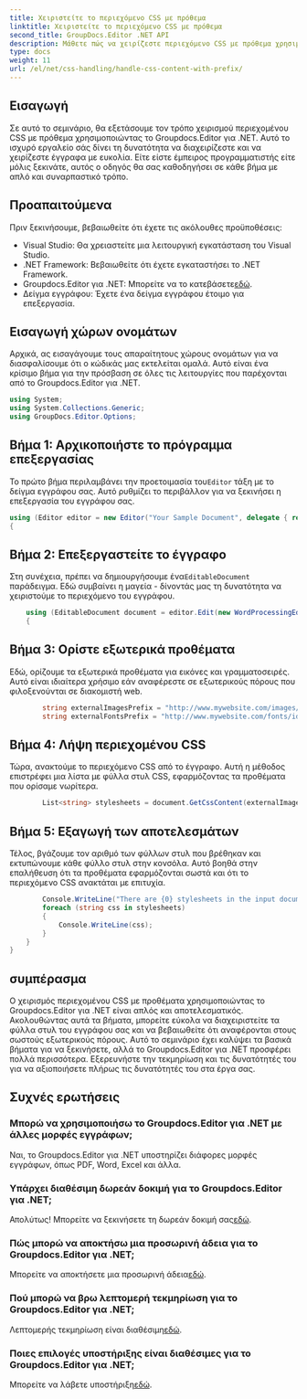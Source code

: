 ```yaml
---
title: Χειριστείτε το περιεχόμενο CSS με πρόθεμα
linktitle: Χειριστείτε το περιεχόμενο CSS με πρόθεμα
second_title: GroupDocs.Editor .NET API
description: Μάθετε πώς να χειρίζεστε περιεχόμενο CSS με πρόθεμα χρησιμοποιώντας το Groupdocs.Editor για .NET σε αυτόν τον αναλυτικό, βήμα προς βήμα εκμάθηση. Ιδανικό για προγραμματιστές όλων των επιπέδων.
type: docs
weight: 11
url: /el/net/css-handling/handle-css-content-with-prefix/
---
```

## Εισαγωγή
Σε αυτό το σεμινάριο, θα εξετάσουμε τον τρόπο χειρισμού περιεχομένου CSS με πρόθεμα χρησιμοποιώντας το Groupdocs.Editor για .NET. Αυτό το ισχυρό εργαλείο σάς δίνει τη δυνατότητα να διαχειρίζεστε και να χειρίζεστε έγγραφα με ευκολία. Είτε είστε έμπειρος προγραμματιστής είτε μόλις ξεκινάτε, αυτός ο οδηγός θα σας καθοδηγήσει σε κάθε βήμα με απλό και συναρπαστικό τρόπο.
## Προαπαιτούμενα
Πριν ξεκινήσουμε, βεβαιωθείτε ότι έχετε τις ακόλουθες προϋποθέσεις:
- Visual Studio: Θα χρειαστείτε μια λειτουργική εγκατάσταση του Visual Studio.
- .NET Framework: Βεβαιωθείτε ότι έχετε εγκαταστήσει το .NET Framework.
-  Groupdocs.Editor για .NET: Μπορείτε να το κατεβάσετε[εδώ](https://releases.groupdocs.com/editor/net/).
- Δείγμα εγγράφου: Έχετε ένα δείγμα εγγράφου έτοιμο για επεξεργασία.
## Εισαγωγή χώρων ονομάτων
Αρχικά, ας εισαγάγουμε τους απαραίτητους χώρους ονομάτων για να διασφαλίσουμε ότι ο κώδικάς μας εκτελείται ομαλά. Αυτό είναι ένα κρίσιμο βήμα για την πρόσβαση σε όλες τις λειτουργίες που παρέχονται από το Groupdocs.Editor για .NET.
```csharp
using System;
using System.Collections.Generic;
using GroupDocs.Editor.Options;
```
## Βήμα 1: Αρχικοποιήστε το πρόγραμμα επεξεργασίας
 Το πρώτο βήμα περιλαμβάνει την προετοιμασία του`Editor` τάξη με το δείγμα εγγράφου σας. Αυτό ρυθμίζει το περιβάλλον για να ξεκινήσει η επεξεργασία του εγγράφου σας.
```csharp
using (Editor editor = new Editor("Your Sample Document", delegate { return new WordProcessingLoadOptions(); }))
{
```
## Βήμα 2: Επεξεργαστείτε το έγγραφο
Στη συνέχεια, πρέπει να δημιουργήσουμε ένα`EditableDocument` παράδειγμα. Εδώ συμβαίνει η μαγεία - δίνοντάς μας τη δυνατότητα να χειριστούμε το περιεχόμενο του εγγράφου.
```csharp
    using (EditableDocument document = editor.Edit(new WordProcessingEditOptions()))
    {
```
## Βήμα 3: Ορίστε εξωτερικά προθέματα
Εδώ, ορίζουμε τα εξωτερικά προθέματα για εικόνες και γραμματοσειρές. Αυτό είναι ιδιαίτερα χρήσιμο εάν αναφέρεστε σε εξωτερικούς πόρους που φιλοξενούνται σε διακομιστή web.
```csharp
        string externalImagesPrefix = "http://www.mywebsite.com/images/id=";
        string externalFontsPrefix = "http://www.mywebsite.com/fonts/id=";
```
## Βήμα 4: Λήψη περιεχομένου CSS
Τώρα, ανακτούμε το περιεχόμενο CSS από το έγγραφο. Αυτή η μέθοδος επιστρέφει μια λίστα με φύλλα στυλ CSS, εφαρμόζοντας τα προθέματα που ορίσαμε νωρίτερα.
```csharp
        List<string> stylesheets = document.GetCssContent(externalImagesPrefix, externalFontsPrefix);
```
## Βήμα 5: Εξαγωγή των αποτελεσμάτων
Τέλος, βγάζουμε τον αριθμό των φύλλων στυλ που βρέθηκαν και εκτυπώνουμε κάθε φύλλο στυλ στην κονσόλα. Αυτό βοηθά στην επαλήθευση ότι τα προθέματα εφαρμόζονται σωστά και ότι το περιεχόμενο CSS ανακτάται με επιτυχία.
```csharp
        Console.WriteLine("There are {0} stylesheets in the input document", stylesheets.Count);
        foreach (string css in stylesheets)
        {
            Console.WriteLine(css);
        }
    }
}
```
## συμπέρασμα
Ο χειρισμός περιεχομένου CSS με προθέματα χρησιμοποιώντας το Groupdocs.Editor για .NET είναι απλός και αποτελεσματικός. Ακολουθώντας αυτά τα βήματα, μπορείτε εύκολα να διαχειριστείτε τα φύλλα στυλ του εγγράφου σας και να βεβαιωθείτε ότι αναφέρονται στους σωστούς εξωτερικούς πόρους. Αυτό το σεμινάριο έχει καλύψει τα βασικά βήματα για να ξεκινήσετε, αλλά το Groupdocs.Editor για .NET προσφέρει πολλά περισσότερα. Εξερευνήστε την τεκμηρίωση και τις δυνατότητές του για να αξιοποιήσετε πλήρως τις δυνατότητές του στα έργα σας.
## Συχνές ερωτήσεις
### Μπορώ να χρησιμοποιήσω το Groupdocs.Editor για .NET με άλλες μορφές εγγράφων;
Ναι, το Groupdocs.Editor για .NET υποστηρίζει διάφορες μορφές εγγράφων, όπως PDF, Word, Excel και άλλα.
### Υπάρχει διαθέσιμη δωρεάν δοκιμή για το Groupdocs.Editor για .NET;
 Απολύτως! Μπορείτε να ξεκινήσετε τη δωρεάν δοκιμή σας[εδώ](https://releases.groupdocs.com/).
### Πώς μπορώ να αποκτήσω μια προσωρινή άδεια για το Groupdocs.Editor για .NET;
 Μπορείτε να αποκτήσετε μια προσωρινή άδεια[εδώ](https://purchase.groupdocs.com/temporary-license/).
### Πού μπορώ να βρω λεπτομερή τεκμηρίωση για το Groupdocs.Editor για .NET;
 Λεπτομερής τεκμηρίωση είναι διαθέσιμη[εδώ](https://reference.groupdocs.com/editor/net/).
### Ποιες επιλογές υποστήριξης είναι διαθέσιμες για το Groupdocs.Editor για .NET;
 Μπορείτε να λάβετε υποστήριξη[εδώ](https://forum.groupdocs.com/c/editor/20).